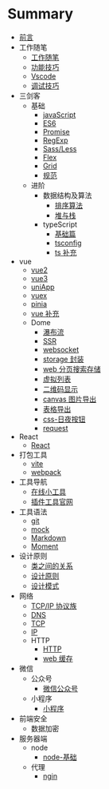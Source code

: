 # Summary

* [前言](README.md)
* 工作随笔
    * [工作随笔](工作随笔/工作随笔.md)
    * [功能技巧](工作随笔/功能技巧.md)
    * [Vscode](工作随笔/Vscode.md)
    * [调试技巧](工作随笔/test.md)
* 三剑客
    * 基础
        * [javaScript](三剑客/基础/javaScript.md)
        * [ES6](三剑客/基础/ES6.md)
        * [Promise](三剑客/基础/Promise.md)
        * [RegExp](三剑客/基础/RegExp.md)
        * [Sass/Less](三剑客/基础/Sass'Less.md)
        * [Flex](三剑客/基础/Flex.md)
        * [Grid](三剑客/基础/Grid.md)
        * [规范](规范/规范.md)
    * 进阶
        * 数据结构及算法
            * [排序算法](三剑客/进阶/数据结构及算法/排序算法.md)
            * [堆与栈](三剑客/进阶/数据结构及算法/堆与栈.md)
        * typeScript
            * [基础篇](三剑客/进阶/TypeScript/基础篇.md)
            * [tsconfig](三剑客/进阶/TypeScript/tsconfig.md)
            * [ts 补充](三剑客/进阶/TypeScript/ts补充.md)
* vue
    * [vue2](vue/vue2.md)
    * [vue3](vue/vue3.md)
    * [uniApp](vue/uniApp.md)
    * [vuex](vue/vuex.md)
    * [pinia](vue/pinia.md)
    * [vue 补充](vue/vue补充.md)
    * Dome
        * [瀑布流](vue/Dome/瀑布流.md)
        * [SSR](vue/Dome/SSR.md)
        * [websocket](vue/Dome/websocket.md)
        * [storage 封装](vue/Dome/storage封装.md)
        * [web 分页搜索存储](vue/Dome/web分页搜索存储.md)
        * [虚拟列表](vue/Dome/虚拟列表.md)
        * [二维码显示](vue/Dome/二维码显示.md)
        * [canvas 图片导出](vue/Dome/canvas图片导出.md)
        * [表格导出](vue/Dome/表格导出.md)
        * [css-日夜按钮](vue/Dome/css-日夜按钮.md)
        * [request](vue/Dome/request.md)
* React
    * [React](React/React.md)
* 打包工具
    * [vite](打包工具/vite.md)
    * [webpack](打包工具/webpack.md)
* 工具导航
    * [在线小工具](工具导航/在线小工具.md)
    * [插件工具官网](工具导航/插件工具官网.md)
* 工具语法
    * [git](工具语法/git.md)
    * [mock](工具语法/mockjs.md)
    * [Markdown](工具语法/Markdown.md)
    * [Moment](工具语法/Moment.md)
* 设计原则
    * [类之间的关系](设计原则/类之间的关系.md)
    * [设计原则](设计原则/设计原则.md)
    * [设计模式](设计原则/设计模式.md)
* 网络
    * [TCP/IP 协议族](网络/TCP&IP协议族.md)
    * [DNS](网络/DNS.md)
    * [TCP](网络/TCP.md)
    * [IP](网络/IP.md)
    * HTTP
        * [HTTP](网络/HTTP/HTTP.md)
        * [web 缓存](网络/HTTP/web缓存.md)
* 微信
    * 公众号
        * [微信公众号](微信/公众号/微信公众号.md)
    * 小程序
        * [小程序](微信/小程序/小程序.md)
* 前端安全
    * 数据加密
* 服务器端
    * node
        * [node-基础](服务器端/node/node基础.md)
    * 代理
        * [ngin](服务器端/代理/ngin.md)

